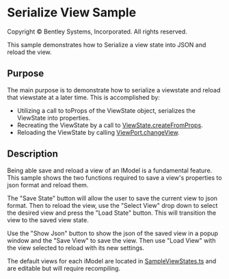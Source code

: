 # Serialize View Sample

Copyright © Bentley Systems, Incorporated. All rights reserved.

This sample demonstrates how to Serialize a view state into JSON and reload the view.

## Purpose

The main purpose is to demonstrate how to serialize a viewstate and reload that viewstate at a later time. This is accomplished by:

- Utilizing a call to toProps of the ViewState object, serializes the ViewState into properties.
- Recreating the ViewState by a call to [ViewState.createFromProps](https://www.itwinjs.org/reference/core-frontend/views/viewstate/createfrompropsstatic/).
- Reloading the ViewState by calling [ViewPort.changeView](https://www.itwinjs.org/reference/core-frontend/views/viewport/changeview/?term=changeview).

## Description

Being able save and reload a view of an IModel is a fundamental feature. This sample shows the two functions required to save a view's properties to json format and reload them.

The "Save State" button will allow the user to save the current view to json format. Then to reload the view, use the "Select View" drop down to select the desired view and press the "Load State" button. This will transition the view to the saved view state.

Use the "Show Json" button to show the json of the saved view in a popup window and the "Save View" to save the view. Then use "Load View" with the view selected to reload with its new settings.

The default views for each iModel are located in [SampleViewStates.ts](./SampleViewStates.ts) and are editable but will require recompiling.
